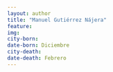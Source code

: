 ```yaml
---
layout: author
title: "Manuel Gutiérrez Nájera"
feature: 
img:
city-born: 
date-born: Diciembre
city-death: 
date-death: Febrero
---
```

